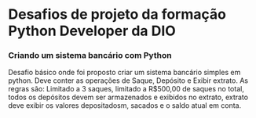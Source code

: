 # Desafios de projeto da formação Python Developer da DIO

### Criando um sistema bancário com Python

Desafio básico onde foi proposto criar um sistema bancário simples em python. Deve conter as operações de Saque, Depósito e Exibir extrato. As regras são: Limitado a 3 saques, limitado a R$500,00 de saques no total, todos os depósitos devem ser armazenados e exibidos no extrato, extrato deve exibir os valores depositadosm, sacados e o saldo atual em conta.